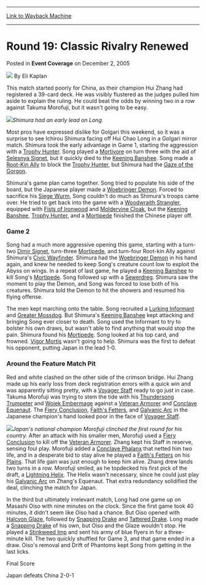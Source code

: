 
---
[Link to Wayback Machine](https://web.archive.org/web/20161008051109/http://magic.wizards.com/en/articles/archive/event-coverage/round-19-classic-rivalry-renewed-2005-12-02)

[_metadata_:author]:- "Eli Kaplan"
[_metadata_:description]:- "&#13; This match started poorly for China, as their champion Hui Zhang had registered a 39-card deck. He was visibly flustered as the judges pulled him aside to explain the ruling. He could beat the odds by winning two in a row against Takuma Morofuji, but it wasn't going to be easy.&#13; &#13; Shimura had an early lead on Long."
[_metadata_:generator]:- "Drupal 7 (http://drupal.org)"
[_metadata_:node]:- "588891"
[_metadata_:publish_date]:- "2005-12-02"
[_metadata_:source]:- "div-main-content"
[_metadata_:title]:- "Round 19: Classic Rivalry Renewed"
[_metadata_:wayback_capture_timestamp]:- "2016-10-08 05:11:09"
[_metadata_:wayback_raw_url]:- "https://web.archive.org/web/20161008051109id_/http://magic.wizards.com/en/articles/archive/event-coverage/round-19-classic-rivalry-renewed-2005-12-02"
[_metadata_:wayback_url]:- "http://magic.wizards.com/en/articles/archive/event-coverage/round-19-classic-rivalry-renewed-2005-12-02"
---


Round 19: Classic Rivalry Renewed
=================================



 Posted in **Event Coverage**
 on December 2, 2005 






![](https://media.magic.wizards.com/styles/auth_small/public/generic-avatar-150_133.png)
By Eli Kaplan












This match started poorly for China, as their champion Hui Zhang had registered a 39-card deck. He was visibly flustered as the judges pulled him aside to explain the ruling. He could beat the odds by winning two in a row against Takuma Morofuji, but it wasn't going to be easy.


![](https://media.magic.wizards.com/image_legacy_migration/sideboard/images/worlds05/fm19_longshimura.jpg)*Shimura had an early lead on Long.*


Most pros have expressed dislike for Golgari this weekend, so it was a surprise to see Ichirou Shimura facing off Hui Chao Long in a Golgari mirror match. Shimura took the early advantage in Game 1, starting the aggression with a [Trophy Hunter](http://gatherer.wizards.com/Pages/Card/Details.aspx?name=Trophy+Hunter). Song played a [Mortivore](http://gatherer.wizards.com/Pages/Card/Details.aspx?name=Mortivore) on turn three with the aid of [Selesnya Signet](http://gatherer.wizards.com/Pages/Card/Details.aspx?name=Selesnya+Signet), but it quickly died to the [Keening Banshee](http://gatherer.wizards.com/Pages/Card/Details.aspx?name=Keening+Banshee). Song made a [Root-Kin Ally](http://gatherer.wizards.com/Pages/Card/Details.aspx?name=Root-Kin+Ally) to block the [Trophy Hunter](http://gatherer.wizards.com/Pages/Card/Details.aspx?name=Trophy+Hunter), but Shimura had the [Gaze of the Gorgon](http://gatherer.wizards.com/Pages/Card/Details.aspx?name=Gaze+of+the+Gorgon).


Shimura's game plan came together. Song tried to populate his side of the board, but the Japanese player made a [Woebringer Demon](http://gatherer.wizards.com/Pages/Card/Details.aspx?name=Woebringer+Demon). Forced to sacrifice his [Siege Wurm](http://gatherer.wizards.com/Pages/Card/Details.aspx?name=Siege+Wurm), Song couldn't do much as Shimura's troops came over. He tried to get back into the game with a [Woodwraith Strangler](http://gatherer.wizards.com/Pages/Card/Details.aspx?name=Woodwraith+Strangler), equipped with [Fists of Ironwood](http://gatherer.wizards.com/Pages/Card/Details.aspx?name=Fists+of+Ironwood) and [Moldervine Cloak](http://gatherer.wizards.com/Pages/Card/Details.aspx?name=Moldervine+Cloak), but the [Keening Banshee](http://gatherer.wizards.com/Pages/Card/Details.aspx?name=Keening+Banshee), [Trophy Hunter](http://gatherer.wizards.com/Pages/Card/Details.aspx?name=Trophy+Hunter), and a [Mortipede](http://gatherer.wizards.com/Pages/Card/Details.aspx?name=Mortipede) finished the Chinese player off.


### Game 2


Song had a much more aggressive opening this game, starting with a turn-two [Dimir Signet](http://gatherer.wizards.com/Pages/Card/Details.aspx?name=Dimir+Signet), turn-three [Mortipede](http://gatherer.wizards.com/Pages/Card/Details.aspx?name=Mortipede), and turn-four Root-kin Ally against Shimura's [Civic Wayfinder](http://gatherer.wizards.com/Pages/Card/Details.aspx?name=Civic+Wayfinder). Shimura had the [Woebringer Demon](http://gatherer.wizards.com/Pages/Card/Details.aspx?name=Woebringer+Demon) in his hand again, and knew he needed to keep Song's creature count low to exploit the Abyss on wings. In a repeat of last game, he played a [Keening Banshee](http://gatherer.wizards.com/Pages/Card/Details.aspx?name=Keening+Banshee) to kill Song's [Mortipede](http://gatherer.wizards.com/Pages/Card/Details.aspx?name=Mortipede). Song followed up with a [Sewerdreg](http://gatherer.wizards.com/Pages/Card/Details.aspx?name=Sewerdreg). Shimura saw the moment to play the Demon, and Song was forced to lose both of his creatures. Shimura told the Demon to hit the showers and resumed his flying offense.


The men kept marching onto the table. Song recruited a [Lurking Informant](http://gatherer.wizards.com/Pages/Card/Details.aspx?name=Lurking+Informant) and [Greater Mossdog](http://gatherer.wizards.com/Pages/Card/Details.aspx?name=Greater+Mossdog). But Shimura's [Keening Banshee](http://gatherer.wizards.com/Pages/Card/Details.aspx?name=Keening+Banshee) kept attacking and bringing Song ever closer to death. Song used the Informant to try to bolster his own draws, but wasn't able to find anything that would stop the pain. Shimura found his [Mortipede](http://gatherer.wizards.com/Pages/Card/Details.aspx?name=Mortipede). Song looked at his top card, and frowned. [Vigor Mortis](http://gatherer.wizards.com/Pages/Card/Details.aspx?name=Vigor+Mortis) wasn't going to help. Shimura was the first to defeat his opponent, putting Japan in the lead 1-0.


### Around the Feature Match Pit


Red and white clashed on the other side of the crimson bridge. Hui Zhang made up his early loss from deck registration errors with a quick win and was apparently sitting pretty, with a [Voyager Staff](http://gatherer.wizards.com/Pages/Card/Details.aspx?name=Voyager+Staff) ready to go just in case. Takuma Morofuji was trying to stem the tide with his [Thundersong Trumpeter](http://gatherer.wizards.com/Pages/Card/Details.aspx?name=Thundersong+Trumpeter) and [Wojek Embermage](http://gatherer.wizards.com/Pages/Card/Details.aspx?name=Wojek+Embermage) against a [Veteran Armorer](http://gatherer.wizards.com/Pages/Card/Details.aspx?name=Veteran+Armorer) and [Conclave Equenaut](http://gatherer.wizards.com/Pages/Card/Details.aspx?name=Conclave+Equenaut). The [Fiery Conclusion](http://gatherer.wizards.com/Pages/Card/Details.aspx?name=Fiery+Conclusion), [Faith's Fetters](http://gatherer.wizards.com/Pages/Card/Details.aspx?name=Faith%27s+Fetters), and [Galvanic Arc](http://gatherer.wizards.com/Pages/Card/Details.aspx?name=Galvanic+Arc) in the Japanese champion's hand looked poor in the face of [Voyager Staff](http://gatherer.wizards.com/Pages/Card/Details.aspx?name=Voyager+Staff).


![](https://media.magic.wizards.com/image_legacy_migration/sideboard/images/worlds05/fm19_morofuji.jpg)*Japan's national champion Morofuji clinched the first round for his country.*
After an attack with his smaller men, Morofuji used a [Fiery Conclusion](http://gatherer.wizards.com/Pages/Card/Details.aspx?name=Fiery+Conclusion) to kill off the [Veteran Armorer](http://gatherer.wizards.com/Pages/Card/Details.aspx?name=Veteran+Armorer). Zhang kept his Staff in reserve, sensing foul play. Morofuji added a [Conclave Phalanx](http://gatherer.wizards.com/Pages/Card/Details.aspx?name=Conclave+Phalanx) that netted him two life, and in a desperate bid to stay alive he played a [Faith's Fetters](http://gatherer.wizards.com/Pages/Card/Details.aspx?name=Faith%27s+Fetters) on his [Plains](http://gatherer.wizards.com/Pages/Card/Details.aspx?name=Plains). That life gain was just enough to keep him alive. Zhang drew lands two turns in a row. Morofuji smiled, as he topdecked his first pick of the draft, a [Lightning Helix](http://gatherer.wizards.com/Pages/Card/Details.aspx?name=Lightning+Helix). The Helix wasn't necessary, since he could just play his [Galvanic Arc](http://gatherer.wizards.com/Pages/Card/Details.aspx?name=Galvanic+Arc) on Zhang's Equenaut. That extra redundancy solidified the deal, clinching the match for Japan.


In the third but ultimately irrelevant match, Long had one game up on Masashi Oiso with nine minutes on the clock. Since the first game took 40 minutes, it didn't seem like Oiso had a chance. But Oiso opened with [Halcyon Glaze](http://gatherer.wizards.com/Pages/Card/Details.aspx?name=Halcyon+Glaze), followed by [Snapping Drake](http://gatherer.wizards.com/Pages/Card/Details.aspx?name=Snapping+Drake) and [Tattered Drake](http://gatherer.wizards.com/Pages/Card/Details.aspx?name=Tattered+Drake). Long made a [Snapping Drake](http://gatherer.wizards.com/Pages/Card/Details.aspx?name=Snapping+Drake) of his own, but Oiso and the Glaze wouldn't stop. He played a [Stinkweed Imp](http://gatherer.wizards.com/Pages/Card/Details.aspx?name=Stinkweed+Imp) and sent his army of blue flyers in for a three-minute kill. The two quickly shuffled for Game 3, and that game ended in a draw. Oiso's removal and Drift of Phantoms kept Song from getting in the last licks.


Final Score  

Japan defeats China 2-0-1









